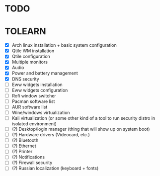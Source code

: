 # TODO
# TOLEARN
- [x] Arch linux installation + basic system configuration
- [x] Qtile WM installation
- [x] Qtile configuration
- [x] Multiple monitors
- [X] Audio
- [X] Power and battery management
- [X] DNS security
- [ ] Eww widgets installation
- [ ] Eww widgets configuration
- [ ] Rofi window switcher
- [ ] Pacman software list
- [ ] AUR software list
- [ ] Wine/windows virtualization
- [ ] Kali virtualization (or some other kind of a tool to run security distro in isolated environment)
- [ ] \(?) Desktop/login manager (thing that will show up on system boot)
- [ ] \(?) Hardware drivers (Videocard, etc.)
- [ ] \(?) Bluetooth
- [ ] \(?) Ethernet
- [ ] \(?) Printer
- [ ] \(?) Notifications
- [ ] \(?) Firewall security
- [ ] \(?) Russian localization (keyboard + fonts)
